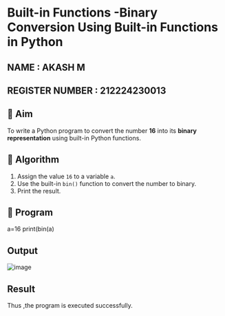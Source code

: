 # Built-in Functions -Binary Conversion Using Built-in Functions in Python
## NAME : AKASH M 
## REGISTER NUMBER : 212224230013

## 🎯 Aim
To write a Python program to convert the number **16** into its **binary representation** using built-in Python functions.

## 🧠 Algorithm
1. Assign the value `16` to a variable `a`.
2. Use the built-in `bin()` function to convert the number to binary.
3. Print the result.

## 🧾 Program

a=16 
print(bin(a)

## Output
![image](https://github.com/user-attachments/assets/94d75cf2-2f23-471f-852f-61d17251c88b)

## Result
Thus ,the program is executed successfully.

